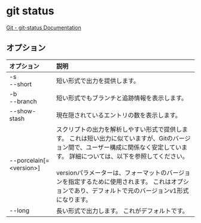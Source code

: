 # git status

[Git - git-status Documentation](https://git-scm.com/docs/git-status)

## オプション

|オプション|説明|
|:--|:--|
|-s<br>--short|短い形式で出力を提供します。|
|-b<br>--branch|短い形式でもブランチと追跡情報を表示します。|
|--show-stash|現在隠されているエントリの数を表示します。|
|--porcelain[=\<version\>]|スクリプトの出力を解析しやすい形式で提供します。 これは短い出力に似ていますが、Gitのバージョン間で、ユーザー構成に関係なく安定しています。 詳細については、以下を参照してください。<br><br>versionパラメーターは、フォーマットのバージョンを指定するために使用されます。 これはオプションであり、デフォルトで元のバージョンv1形式になります。|
|--long|長い形式で出力します。 これがデフォルトです。|
